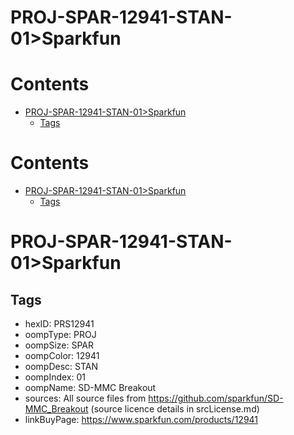 
PROJ-SPAR-12941-STAN-01>Sparkfun
================================

Contents
========

* [PROJ-SPAR-12941-STAN-01>Sparkfun](#proj-spar-12941-stan-01sparkfun)
	* [Tags](#tags)

Contents
========

* [PROJ-SPAR-12941-STAN-01>Sparkfun](#proj-spar-12941-stan-01sparkfun)
	* [Tags](#tags)

# PROJ-SPAR-12941-STAN-01>Sparkfun

## Tags

- hexID: PRS12941
- oompType: PROJ
- oompSize: SPAR
- oompColor: 12941
- oompDesc: STAN
- oompIndex: 01
- oompName: SD-MMC Breakout
- sources: All source files from https://github.com/sparkfun/SD-MMC_Breakout (source licence details in srcLicense.md)
- linkBuyPage: https://www.sparkfun.com/products/12941
